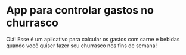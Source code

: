 # App para controlar gastos no churrasco

 Olá! Esse é um aplicativo para calcular os gastos com carne e bebidas quando você quiser fazer seu churrasco nos fins de semana!
